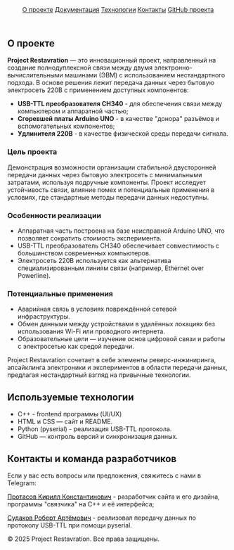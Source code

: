 <!DOCTYPE html>
<html lang="ru">
<head>
    <meta charset="UTF-8" />
    <meta name="viewport" content="width=device-width, initial-scale=1.0"/>
    <title>Project Restavraton</title>
    <link rel="icon" href="icon.ico" type="image/x-icon">
    <link rel="shortcut icon" href="icon.ico" type="image/x-icon">
</head>
<body>
    <header>
        <nav>
            <a href="#about">О проекте</a>
            <a href="https://drive.yadro.com/s/65jAKm8PcKLxkid" target="_blank">Документация</a>
            <a href="#technologies">Технологии</a>
            <a href="#contact">Контакты</a>
            <a href="https://github.com/TeemUr-Check/KVART" target="_blank">GitHub проекта</a>
        </nav>
    </header>
    <main>
        <!-- О проекте -->
        <section id="about">
            <h2>О проекте</h2>
            <p><b>Project Restavration</b> — это инновационный проект, направленный на создание полнодуплексной связи между двумя электронно-вычислительными машинами (ЭВМ) с использованием нестандартного подхода. В основе решения лежит передача данных через бытовую электросеть 220В с применением доступных компонентов:</p>
            <ul>
                <li><b>USB-TTL преобразователя CH340</b> - для обеспечения связи между компьютером и аппаратной частью;</li>
                <li><b>Сгоревшей платы Arduino UNO</b> - в качестве "донора" разъёмов и вспомогательных компонентов;</li>
                <li><b>Удлинителя 220В</b> - в качестве физической среды передачи сигнала.</li>
            </ul>
            <h3>Цель проекта</h3>
            <p>Демонстрация возможности организации стабильной двусторонней передачи данных через бытовую электросеть с минимальными затратами, используя подручные компоненты. Проект исследует устойчивость связи, влияние помех и потенциальные применения в условиях, где стандартные методы передачи данных недоступны.</p>
            <h3>Особенности реализации</h3>
            <ul>
                <li>Аппаратная часть построена на базе неисправной Arduino UNO, что позволяет сократить стоимость эксперимента.</li>
                <li>USB-TTL преобразователь CH340 обеспечивает совместимость с большинством современных компьютеров.</li>
                <li>Электросеть 220В используется как альтернатива специализированным линиям связи (например, Ethernet over Powerline).</li>
            </ul>
            <h3>Потенциальные применения</h3>
            <ul>
                <li>Аварийная связь в условиях повреждённой сетевой инфраструктуры.</li>
                <li>Обмен данными между устройствами в удалённых локациях без использования Wi-Fi или проводного интернета.</li>
                <li>Образовательные цели — изучение основ цифровой связи и работы с электросетью как средой передачи.</li>
            </ul>
            <p>Project Restavration сочетает в себе элементы реверс-инжиниринга, апсайклинга электроники и экспериментов в области передачи данных, предлагая нестандартный взгляд на привычные технологии.</p>
        </section>
        <!-- Технологии -->
        <section id="technologies">
            <h2>Используемые технологии</h2>
            <ul>
                <li>C++ - frontend программы (UI/UX)</li>
                <li>HTML и CSS — сайт и README.</li>
                <li>Python (pyserial) - реализация USB-TTL протокола.</li>
                <li>GitHub — контроль версий и синхронизация данных.</li>
            </ul>
        </section>
        <!-- Контакты -->
        <section id="contact">
            <h2>Контакты и команда разработчиков</h2>
            <p>Если у вас есть вопросы или предложения, свяжитесь с нами в Telegram:</p>
            <p><a href="https://t.me/KirillProtasow" target="_blank" style="color: #000000">Протасов Кирилл Константинович</a> - разработчик сайта и его дизайна, программы "связчика" на С++ и её интерфейса;</p>
            <p><a href="https://t.me/robikinobi" target="_blank" style="color: #000000">Судаков Роберт Артёмович</a> - реализовал передачу данных по протоколу USB-TTL при помощи pyserial.</p>
        </section>
    </main>
    <!-- Подвал сайта -->
    <footer>
        &copy; 2025 Project Restavration. Все права защищены.
    </footer>
</body>
</html>
